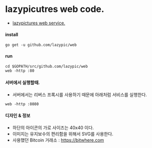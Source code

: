 # lazypicutres web code.
* [lazypictures web service.](http://lazyd.org)

#### install
```
go get -u github.com/lazypic/web
```
#### run
```
cd $GOPATH/src/github.com/lazypic/web
web -http :80
```

#### 서버에서 실행할때.
- 서버에서는 리버스 프록시를 사용하기 때문에 아래처럼 서비스를 실행한다.
```
web -http :8080
```

#### 디자인 & 정보
- 하단의 아이콘의 가로 사이즈는 40x40 이다.
- 이미지는 유지보수의 편리함을 위해서 SVG를 사용한다.
- 사용했던 Bitcoin 거래소 : https://bitwhere.com
